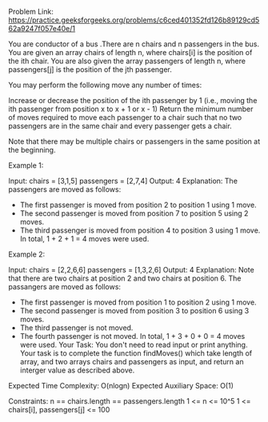 Problem Link: https://practice.geeksforgeeks.org/problems/c6ced401352fd126b89129cd562a9247f057e40e/1

You are conductor of a bus .There are n chairs and n passengers in the bus. You are given an array chairs of length n, where chairs[i] is the position of the ith chair. You are also given the array passengers of length n, where passengers[j] is the position of the jth passenger.

You may perform the following move any number of times:

Increase or decrease the position of the ith passenger by 1 (i.e., moving the ith passenger from position x to x + 1 or x - 1)
Return the minimum number of moves required to move each passenger to a chair such that no two passengers are in the same chair and every passenger gets a chair.

Note that there may be multiple chairs or passengers in the same position at the beginning.

Example 1:

Input: 
chairs = [3,1,5] 
passengers = [2,7,4]
Output: 4
Explanation: 
The passengers are moved as follows:
- The first passenger is moved from position 2 to position 1 using 1 move.
- The second passenger is moved from position 7 to position 5 using 2 moves.
- The third passenger is moved from position 4 to position 3 using 1 move.
In total, 1 + 2 + 1 = 4 moves were used.

Example 2:

Input: 
chairs = [2,2,6,6] 
passengers = [1,3,2,6]
Output: 4
Explanation: 
Note that there are two chairs at position 2 and two chairs at position 6.
The passangers are moved as follows:
- The first passenger is moved from position 1 to position 2 using 1 move.
- The second passenger is moved from position 3 to position 6 using 3 moves.
- The third passenger is not moved.
- The fourth passenger is not moved.
In total, 1 + 3 + 0 + 0 = 4 moves were used.
Your Task:
You don't need to read input or print anything. Your task is to complete the function findMoves() which take length of array, and two arrays chairs and passengers as input, and return an interger value as described above.

Expected Time Complexity: O(nlogn)
Expected Auxiliary Space: O(1)

Constraints:
   n == chairs.length == passengers.length
   1 <= n <= 10^5
   1 <= chairs[i], passengers[j] <= 100
